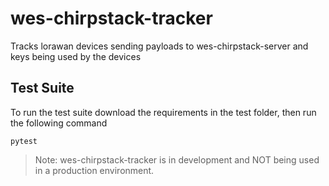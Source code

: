 # wes-chirpstack-tracker
Tracks lorawan devices sending payloads to wes-chirpstack-server and keys being used by the devices

## Test Suite

To run the test suite download the requirements in the test folder, then run the following command
```
pytest
```


>Note: wes-chirpstack-tracker is in development and NOT being used in a production environment.